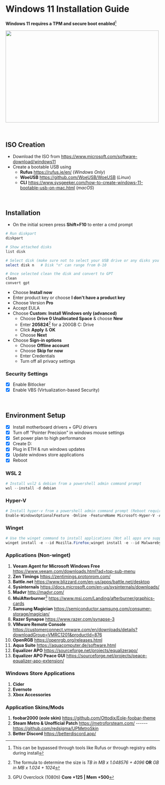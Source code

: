 # **Windows 11 Installation Guide**

**Windows 11 requires a TPM and secure boot enabled**[^1]

<img src="https://i.pcmag.com/imagery/reviews/00xBy0JjVybodfIwWxeGCkZ-1.fit_scale.size_760x427.v1628697239.png" width="500" height="300">


&nbsp;

## **ISO Creation**

* Download the ISO from https://www.microsoft.com/software-download/windows11
* Create a bootable USB using 
  * **Rufus** https://rufus.ie/en/ (*Windows Only*)
  * **WoeUSB** https://github.com/WoeUSB/WoeUSB (*Linux*)
  * **CLI** https://www.sysgeeker.com/how-to-create-windows-11-bootable-usb-on-mac.html (*macOS*)

&nbsp;

## **Installation**
* On the initial screen press **Shift+F10** to enter a cmd prompt
```ps1
# Run diskpart
diskpart

# Show attached disks
list disk

# Select disk (make sure not to select your USB drive or any disks you are using for other data)
select disk n   # Disk "n" can range from 0-10

# Once selected clean the disk and convert to GPT
clean
convert gpt
```

* Choose **Install now**
* Enter product key or choose **I don't have a product key**
* Choose Version **Pro**
* Accept EULA
* Choose **Custom: Install Windows only (advanced)**
  * Choose **Drive 0 Unallocated Space** & choose **New**
  * Enter **205824**[^2] for a 200GB C: Drive
  * Click **Apply** & **OK**
  * Choose **Next**
* Choose **Sign-in options**
  * Choose **Offline account**
  * Choose **Skip for now**
  * Enter Credentials
  * Turn off all privacy settings

### Security Settings
  - [x] Enable Bitlocker
  - [x] Enable VBS (Virtualization-based Security)

&nbsp;

## Environment Setup

- [x] Install motherboard drivers + GPU drivers
- [x] Turn off "Pointer Precision" in windows mouse settings
- [x] Set power plan to high performance
- [x] Create D: 
- [x] Plug in ETH & run windows updates
- [x] Update windows store applications
- [x] Reboot

### WSL 2
```ps1
# Install wsl2 & debian from a powershell admin command prompt
wsl --install -d debian
```

### Hyper-V
```ps1
# Install hyper-v from a powershell admin command prompt (Reboot required)
Enable-WindowsOptionalFeature -Online -FeatureName Microsoft-Hyper-V -All
```

### Winget
```ps1
# Use the winget command to install applications (Not all apps are supported yet | Git & Neovim require getting added to PATH)
winget install -e --id Mozilla.Firefox;winget install -e --id Malwarebytes.Malwarebytes;winget install -e --id CPUID.CPU-Z;winget install -e --id TechPowerUp.GPU-Z;winget install -e --id FinalWire.AIDA64.Extreme;winget install -e --id REALiX.HWiNFO;winget install -e --id Valve.Steam;winget install -e --id ElectronicArts.EADesktop;winget install -e --id Ubisoft.Connect;winget install -e --id Playnite.Playnite;winget install -e --id PrivateInternetAccess.PrivateInternetAccess;winget install -e --id Discord.Discord;winget install -e --id DuongDieuPhap.ImageGlass;winget install -e --id clsid2.mpc-hc;winget install -e --id RevoUninstaller.RevoUninstaller;winget install -e --id WiresharkFoundation.Wireshark;winget install -e --id PeterPawlowski.foobar2000;winget install -e --id 7zip.7zip.Alpha.exe;winget install -e --id Notepad++.Notepad++;winget install -e --id Microsoft.VisualStudioCode;winget install -e --id Microsoft.PowerToys;winget install -e --id WinSCP.WinSCP;winget install -e --id Adobe.Acrobat.Reader.64-bit;winget install -e --id qBittorrent.qBittorrent;winget install -e --id JAMSoftware.TreeSize.Free;winget install -e --id CrystalDewWorld.CrystalDiskMark;winget install -e --id GorillaDevs.GDLauncher;winget install Neovim.Neovim;winget install --id Git.Git -e --source winget;winget install -e --id BleachBit.BleachBit
```
### Applications (Non-winget)
1. **Veeam Agent for Microsoft Windows Free** https://www.veeam.com/downloads.html?ad=top-sub-menu
1. **Zen Timings** https://zentimings.protonrom.com/
1. **Battle.net** https://www.blizzard.com/en-us/apps/battle.net/desktop
1. **Sysinternals** https://docs.microsoft.com/en-us/sysinternals/downloads/
1. **Madvr** http://madvr.com/
1. **MsiAfterburner**[^3] https://www.msi.com/Landing/afterburner/graphics-cards 
1. **Samsung Magician** https://semiconductor.samsung.com/consumer-storage/magician/
1. **Razer Synapse** https://www.razer.com/synapse-3
1. **VMware Remote Console** https://customerconnect.vmware.com/en/downloads/details?downloadGroup=VMRC1201&productId=876
1. **OpenRGB** https://openrgb.org/releases.html
1. **Aqua Suite** https://aquacomputer.de/software.html
1. **Equalizer APO** https://sourceforge.net/projects/equalizerapo/
1. **Equalizer APO Peace GUI** https://sourceforge.net/projects/peace-equalizer-apo-extension/

### Windows Store Applications
1. **Cider**
1. **Evernote**
1. **Xbox Accessories**


### Application Skins/Mods
1. **foobar2000 (eole skin)** https://github.com/Ottodix/Eole-foobar-theme
1. **Steam Metro & Unofficial Patch** https://metroforsteam.com/ ------ https://github.com/redsigma/UPMetroSkin 
1. **Better Discord** https://betterdiscord.app/


[^1]: This can be bypassed through tools like Rufus or through registry edits during install
[^2]: The formula to determine the size is *TB in MB x 1.048576 + 4096*  **OR** *GB in MB x 1.024 + 1024*
[^3]: GPU Overclock (1080ti) **Core +125 | Mem +500**
